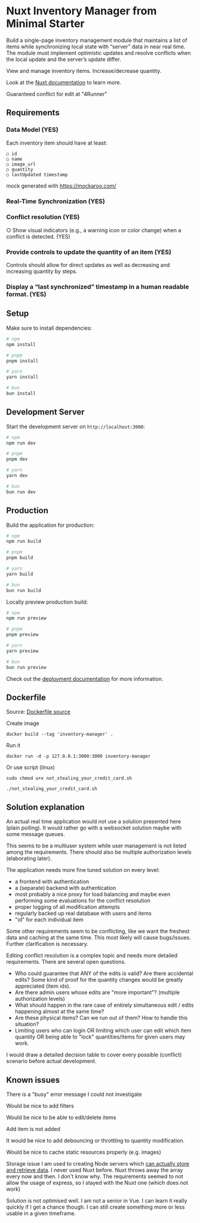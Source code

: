 # Nuxt Inventory Manager from Minimal Starter

Build a single-page inventory management module that maintains a list of items while synchronizing local state with “server” data in
near real time. The module must implement optimistic updates and resolve conflicts
when the local update and the server’s update differ.

View and manage inventory items.
Increase/decrease quantity.

Look at the [Nuxt documentation](https://nuxt.com/docs/getting-started/introduction) to learn more.

Guaranteed conflict for edit at "4Runner"

## Requirements

### Data Model (YES)
Each inventory item should have at least:
```
○ id
○ name
○ image_url
○ quantity
○ lastUpdated timestamp
```
mock generated with https://mockaroo.com/

### Real-Time Synchronization (YES)

### Conflict resolution (YES)
○ Show visual indicators (e.g., a warning icon or color change) when a conflict
is detected. (YES)

### Provide controls to update the quantity of an item (YES)

Controls should allow for
direct updates as well as decreasing and increasing quantity by steps.

### Display a “last synchronized” timestamp in a human readable format. (YES)


## Setup

Make sure to install dependencies:

```bash
# npm
npm install

# pnpm
pnpm install

# yarn
yarn install

# bun
bun install
```

## Development Server

Start the development server on `http://localhost:3000`:

```bash
# npm
npm run dev

# pnpm
pnpm dev

# yarn
yarn dev

# bun
bun run dev
```

## Production

Build the application for production:

```bash
# npm
npm run build

# pnpm
pnpm build

# yarn
yarn build

# bun
bun run build
```

Locally preview production build:

```bash
# npm
npm run preview

# pnpm
pnpm preview

# yarn
yarn preview

# bun
bun run preview
```

Check out the [deployment documentation](https://nuxt.com/docs/getting-started/deployment) for more information.

## Dockerfile

Source: [Dockerfile source](https://georgelitos.com/post/vuejsnuxt/)

Create image
```
docker build --tag 'inventory-manager' .
```

Run it
```
docker run -d -p 127.0.0.1:3000:3000 inventory-manager
```

Or use script (linux)

```
sudo chmod u+x not_stealing_your_credit_card.sh

./not_stealing_your_credit_card.sh
```

## Solution explanation

An actual real time application would not use a solution presented here (plain polling).
It would rather go with a websocket solution maybe with some message queues.

This seems to be a multiuser system while user management is not listed among the requirements.
There should also be multiple authorization levels (elaborating later).

The application needs more fine tuned solution on every level:
- a frontend with authentication
- a (separate) backend with authentication
- most probably a nice proxy for load balancing and maybe even performing some evaluations for the conflict resolution
- proper logging of all modification attempts
- regularly backed up real database with users and items
- "id" for each individual item

Some other requirements seem to be conflicting, like we want the freshest data and caching at the same time.
This most likely will cause bugs/issues. Further clarification is necessary.

Editing conflict resolution is a complex topic and needs more detailed requirements.
There are several open questions.
- Who could guarantee that ANY of the edits is valid? Are there accidental edits? Some kind of proof for the quantity changes would be greatly appreciated (item ids).
- Are there admin users whose edits are "more important"? (multiple authorization levels)
- What should happen in the rare case of entirely simultaneous edit / edits happening almost at the same time? 
- Are these physical items? Can we run out of them? How to handle this situation?
- Limiting users who can login OR limiting which user can edit which item quantity OR being able to "lock" quantities/items for given users may work.

I would draw a detailed decision table to cover every possible (conflict) scenario before actual development.



## Known issues

There is a "busy" error message I could not investigate

Would be nice to add filters

Would be nice to be able to edit/delete items

Add item is not added

It would be nice to add debouncing or throttling to quantity modification.

Would be nice to cache static resources properly (e.g. images)

Storage issue
I am used to creating Node servers which [can actually store and retrieve data](https://github.com/hajdun/express_crud/blob/main/backend/server.js). 
I never used Nuxt before.
Nuxt throws away the array every now and then. I don't know why.
The requirements seemed to not allow the usage of express, so I stayed with the Nuxt one (which does not work)

Solution is not optimised well.
I am not a senior in Vue.
I can learn it really quickly if I get a chance though.
I can still create something more or less usable in a given timeframe.